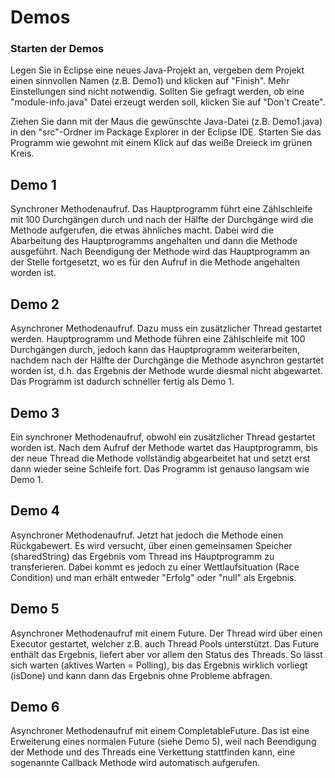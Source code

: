 # Demos

### Starten der Demos

Legen Sie in Eclipse eine neues Java-Projekt an, vergeben dem Projekt einen sinnvollen Namen (z.B. Demo1) und klicken auf "Finish".
Mehr Einstellungen sind nicht notwendig.
Sollten Sie gefragt werden, ob eine "module-info.java" Datei erzeugt werden soll, klicken Sie auf "Don't Create".

Ziehen Sie dann mit der Maus die gewünschte Java-Datei (z.B. Demo1.java) in den "src"-Ordner im Package Explorer in der Eclipse IDE.
Starten Sie das Programm wie gewohnt mit einem Klick auf das weiße Dreieck im grünen Kreis.

## Demo 1
Synchroner Methodenaufruf. Das Hauptprogramm führt eine Zählschleife mit 100 Durchgängen durch und nach der Hälfte der Durchgänge wird die Methode aufgerufen, die etwas ähnliches macht. Dabei wird die Abarbeitung des Hauptprogramms angehalten und dann die Methode ausgeführt. Nach Beendigung der Methode wird das Hauptprogramm an der Stelle fortgesetzt, wo es für den Aufruf in die Methode angehalten worden ist.

## Demo 2
Asynchroner Methodenaufruf. Dazu muss ein zusätzlicher Thread gestartet werden. Hauptprogramm und Methode führen eine Zählschleife mit 100 Durchgängen durch, jedoch kann das Hauptprogramm weiterarbeiten, nachdem nach der Hälfte der Durchgänge die Methode asynchron gestartet worden ist, d.h. das Ergebnis der Methode wurde diesmal nicht abgewartet. Das Programm ist dadurch schneller fertig als Demo 1.

## Demo 3
Ein synchroner Methodenaufruf, obwohl ein zusätzlicher Thread gestartet worden ist. Nach dem Aufruf der Methode wartet das Hauptprogramm, bis der neue Thread die Methode vollständig abgearbeitet hat und setzt erst dann wieder seine Schleife fort. Das Programm ist genauso langsam wie Demo 1.

## Demo 4
Asynchroner Methodenaufruf. Jetzt hat jedoch die Methode einen Rückgabewert. Es wird versucht, über einen gemeinsamen Speicher (sharedString) das Ergebnis vom Thread ins Hauptprogramm zu transferieren. Dabei kommt es jedoch zu einer Wettlaufsituation (Race Condition) und man erhält entweder "Erfolg" oder "null" als Ergebnis.

## Demo 5
Asynchroner Methodenaufruf mit einem Future. Der Thread wird über einen Executor gestartet, welcher z.B. auch Thread Pools unterstützt. Das Future enthält das Ergebnis, liefert aber vor allem den Status des Threads. So lässt sich warten (aktives Warten = Polling), bis das Ergebnis wirklich vorliegt (isDone) und kann dann das Ergebnis ohne Probleme abfragen.

## Demo 6
Asynchroner Methodenaufruf mit einem CompletableFuture. Das ist eine Erweiterung eines normalen Future (siehe Demo 5), weil nach Beendigung der Methode und des Threads eine Verkettung stattfinden kann, eine sogenannte Callback Methode wird automatisch aufgerufen. 

